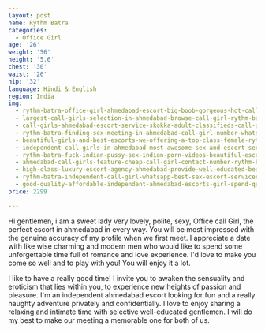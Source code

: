 ```yaml
---
layout: post
name: Rythm Batra
categories:
  - Office Girl
age: '26'
weight: '56'
height: '5.6'
chest: '30'
waist: '26'
hip: '32'
language: Hindi & English
region: India
img:
  - rythm-batra-office-girl-ahmedabad-escort-big-boob-gorgeous-hot-call-girl.jpg
  - largest-call-girls-selection-in-ahmedabad-browse-call-girl-rythm-batra.jpg
  - call-girls-ahmedabad-escort-service-skokka-adult-classifieds-call-girls.jpg
  - rythm-batra-finding-sex-meeting-in-ahmedabad-call-girl-number-whatsapp.jpg
  - beautiful-girls-and-best-escorts-we-offering-a-top-class-female-rythm-batra.jpg
  - independent-call-girls-in-ahmedabad-most-awesome-sex-and-escort-service-provide.jpg
  - rythm-batra-fuck-indian-pussy-sex-indian-porn-videos-beautiful-escort-girl.jpg
  - ahmedabad-call-girls-feature-cheap-call-girl-contact-number-rythm-batra.jpg
  - high-class-luxury-escort-agency-ahmedabad-provide-well-educated-beautiful-girl.jpg
  - rythm-batra-independent-call-girl-whatsapp-best-sex-escort-services-available.jpg
  - good-quality-affordable-independent-ahmedabad-escorts-girl-spend-quality-time.jpg
price: 2299

---
```








Hi gentlemen, i am a sweet lady very lovely, polite, sexy, Office call Girl, the perfect escort in ahmedabad in every way. You will be most impressed with the genuine accuracy of my profile when we first meet. I appreciate a date with like wise charming and modern men who would like to spend some unforgettable time full of romance and love experience. I'd love to make you come so well and to play with you! You will enjoy it a lot.

I like to have a really good time! I invite you to awaken the sensuality and eroticism that lies within you, to experience new heights of passion and pleasure. I'm an independent ahmedabad escort looking for fun and a really naughty adventure privately and confidentially. I love to enjoy sharing a relaxing and intimate time with selective well-educated gentlemen. I will do my best to make our meeting a memorable one for both of us.